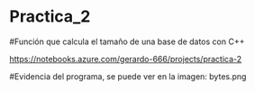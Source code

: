 # Practica_2
#Función que calcula el tamaño de una base de datos con C++

https://notebooks.azure.com/gerardo-666/projects/practica-2

#Evidencia del programa, se puede ver en la imagen: bytes.png
